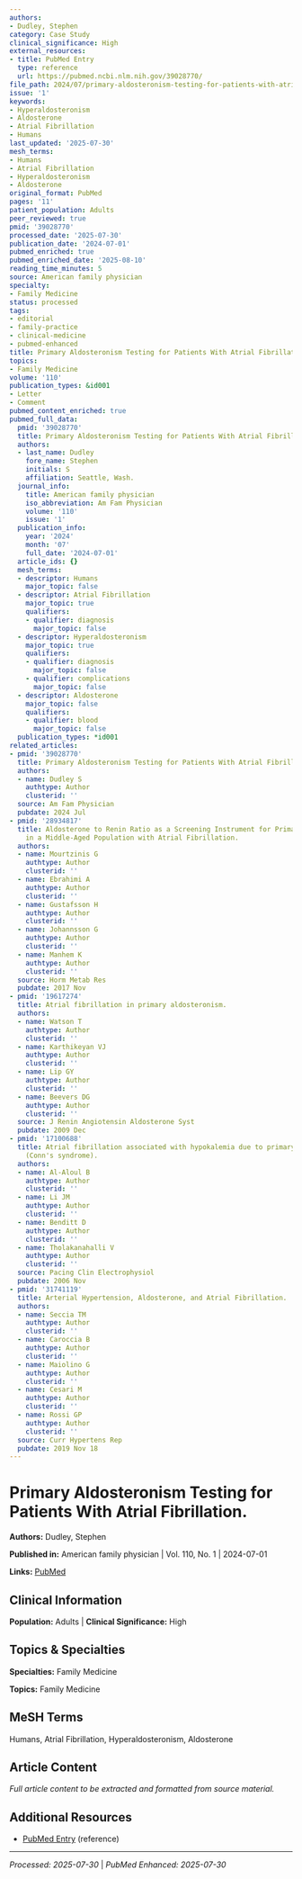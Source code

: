 ```yaml
---
authors:
- Dudley, Stephen
category: Case Study
clinical_significance: High
external_resources:
- title: PubMed Entry
  type: reference
  url: https://pubmed.ncbi.nlm.nih.gov/39028770/
file_path: 2024/07/primary-aldosteronism-testing-for-patients-with-atrial-fibri.md
issue: '1'
keywords:
- Hyperaldosteronism
- Aldosterone
- Atrial Fibrillation
- Humans
last_updated: '2025-07-30'
mesh_terms:
- Humans
- Atrial Fibrillation
- Hyperaldosteronism
- Aldosterone
original_format: PubMed
pages: '11'
patient_population: Adults
peer_reviewed: true
pmid: '39028770'
processed_date: '2025-07-30'
publication_date: '2024-07-01'
pubmed_enriched: true
pubmed_enriched_date: '2025-08-10'
reading_time_minutes: 5
source: American family physician
specialty:
- Family Medicine
status: processed
tags:
- editorial
- family-practice
- clinical-medicine
- pubmed-enhanced
title: Primary Aldosteronism Testing for Patients With Atrial Fibrillation.
topics:
- Family Medicine
volume: '110'
publication_types: &id001
- Letter
- Comment
pubmed_content_enriched: true
pubmed_full_data:
  pmid: '39028770'
  title: Primary Aldosteronism Testing for Patients With Atrial Fibrillation.
  authors:
  - last_name: Dudley
    fore_name: Stephen
    initials: S
    affiliation: Seattle, Wash.
  journal_info:
    title: American family physician
    iso_abbreviation: Am Fam Physician
    volume: '110'
    issue: '1'
  publication_info:
    year: '2024'
    month: '07'
    full_date: '2024-07-01'
  article_ids: {}
  mesh_terms:
  - descriptor: Humans
    major_topic: false
  - descriptor: Atrial Fibrillation
    major_topic: true
    qualifiers:
    - qualifier: diagnosis
      major_topic: false
  - descriptor: Hyperaldosteronism
    major_topic: true
    qualifiers:
    - qualifier: diagnosis
      major_topic: false
    - qualifier: complications
      major_topic: false
  - descriptor: Aldosterone
    major_topic: false
    qualifiers:
    - qualifier: blood
      major_topic: false
  publication_types: *id001
related_articles:
- pmid: '39028770'
  title: Primary Aldosteronism Testing for Patients With Atrial Fibrillation.
  authors:
  - name: Dudley S
    authtype: Author
    clusterid: ''
  source: Am Fam Physician
  pubdate: 2024 Jul
- pmid: '28934817'
  title: Aldosterone to Renin Ratio as a Screening Instrument for Primary Aldosteronism
    in a Middle-Aged Population with Atrial Fibrillation.
  authors:
  - name: Mourtzinis G
    authtype: Author
    clusterid: ''
  - name: Ebrahimi A
    authtype: Author
    clusterid: ''
  - name: Gustafsson H
    authtype: Author
    clusterid: ''
  - name: Johannsson G
    authtype: Author
    clusterid: ''
  - name: Manhem K
    authtype: Author
    clusterid: ''
  source: Horm Metab Res
  pubdate: 2017 Nov
- pmid: '19617274'
  title: Atrial fibrillation in primary aldosteronism.
  authors:
  - name: Watson T
    authtype: Author
    clusterid: ''
  - name: Karthikeyan VJ
    authtype: Author
    clusterid: ''
  - name: Lip GY
    authtype: Author
    clusterid: ''
  - name: Beevers DG
    authtype: Author
    clusterid: ''
  source: J Renin Angiotensin Aldosterone Syst
  pubdate: 2009 Dec
- pmid: '17100688'
  title: Atrial fibrillation associated with hypokalemia due to primary hyperaldosteronism
    (Conn's syndrome).
  authors:
  - name: Al-Aloul B
    authtype: Author
    clusterid: ''
  - name: Li JM
    authtype: Author
    clusterid: ''
  - name: Benditt D
    authtype: Author
    clusterid: ''
  - name: Tholakanahalli V
    authtype: Author
    clusterid: ''
  source: Pacing Clin Electrophysiol
  pubdate: 2006 Nov
- pmid: '31741119'
  title: Arterial Hypertension, Aldosterone, and Atrial Fibrillation.
  authors:
  - name: Seccia TM
    authtype: Author
    clusterid: ''
  - name: Caroccia B
    authtype: Author
    clusterid: ''
  - name: Maiolino G
    authtype: Author
    clusterid: ''
  - name: Cesari M
    authtype: Author
    clusterid: ''
  - name: Rossi GP
    authtype: Author
    clusterid: ''
  source: Curr Hypertens Rep
  pubdate: 2019 Nov 18
---
```


# Primary Aldosteronism Testing for Patients With Atrial Fibrillation.

**Authors:** Dudley, Stephen

**Published in:** American family physician | Vol. 110, No. 1 | 2024-07-01

**Links:** [PubMed](https://pubmed.ncbi.nlm.nih.gov/39028770/)

## Clinical Information

**Population:** Adults | **Clinical Significance:** High

## Topics & Specialties

**Specialties:** Family Medicine

**Topics:** Family Medicine

## MeSH Terms

Humans, Atrial Fibrillation, Hyperaldosteronism, Aldosterone

## Article Content

*Full article content to be extracted and formatted from source material.*

## Additional Resources

- [PubMed Entry](https://pubmed.ncbi.nlm.nih.gov/39028770/) (reference)

---

*Processed: 2025-07-30* | *PubMed Enhanced: 2025-07-30*
